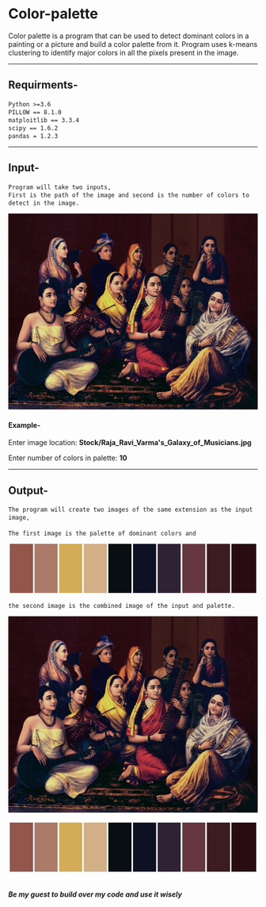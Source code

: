 # Color-palette
Color palette is a program that can be used to detect dominant colors in a painting or a picture and build a color palette from it. Program uses k-means clustering to identify major colors in all the pixels present in the image.

---

## Requirments-
    Python >=3.6 
    PILLOW == 8.1.0
    matploitlib == 3.3.4
    scipy == 1.6.2
    pandas = 1.2.3
	
 ---
 
## Input-
    Program will take two inputs, 
    First is the path of the image and second is the number of colors to detect in the image.

   ![](https://github.com/Micky659/Color-palette/blob/master/Stock/Raja_Ravi_Varma's_Galaxy_of_Musicians.jpg)

#### Example-
 Enter image location: **Stock/Raja_Ravi_Varma's_Galaxy_of_Musicians.jpg**
 
 Enter number of colors in palette: **10**
  
  ---
   
## Output-
    The program will create two images of the same extension as the input image,
    
    The first image is the palette of dominant colors and
   ![](https://github.com/Micky659/Color-palette/blob/master/Output/Palette%20of%20Raja_Ravi_Varma's_Galaxy_of_Musicians.jpg)
   
    the second image is the combined image of the input and palette.
    
   ![](https://github.com/Micky659/Color-palette/blob/master/Output/Raja_Ravi_Varma's_Galaxy_of_Musicians%20with%20palette.jpg)
   
   ***Be my guest to build over my code and use it wisely***
